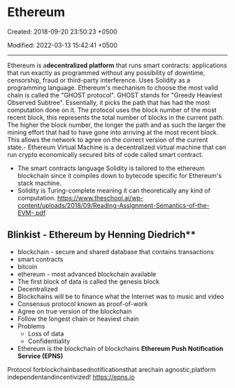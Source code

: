 # Ethereum

Created: 2018-09-20 23:50:23 +0500

Modified: 2022-03-13 15:42:41 +0500

---

Ethereum is a**decentralized platform** that runs smart contracts: applications that run exactly as programmed without any possibility of downtime, censorship, fraud or third-party interference.
Uses Solidity as a programming language.
Ethereum's mechanism to choose the most valid chain is called the "GHOST protocol". GHOST stands for "Greedy Heaviest Observed Subtree". Essentially, it picks the path that has had the most computation done on it. The protocol uses the block number of the most recent block, this represents the total number of blocks in the current path. The higher the block number, the longer the path and as such the larger the mining effort that had to have gone into arriving at the most recent block. This allows the network to agree on the correct version of the current state.-   Ethereum Virtual Machine is a decentralized virtual machine that can run crypto economically secured bits of code called smart contract.
-   The smart contracts language Solidity is tailored to the ethereum blockchain since it compiles down to bytecode specific for Ethereum's stack machine.
-   Solidity is Turing-complete meaning it can theoretically any kind of computation.
<https://www.theschool.ai/wp-content/uploads/2018/09/Reading-Assignment-Semantics-of-the-EVM-.pdf>

## Blinkist - Ethereum by Henning Diedrich**
-   blockchain - secure and shared database that contains transactions
-   smart contracts
-   bitcoin
-   ethereum - most advanced blockchain available
-   The first block of data is called the genesis block
-   Decentralized
-   Blockchains will be to finance what the Internet was to music and video
-   Consensus protocol known as proof-of-work
-   Agree on true version of the blockchain
-   Follow the longest chain or heaviest chain
-   Problems
    -   Loss of data
    -   Confidentiality
-   Ethereum is the blockchain of blockchains
**Ethereum Push Notification Service (EPNS)**

Protocol forblockchainbasednotificationsthat arechain agnostic,platform independentandincentivized!
<https://epns.io>
